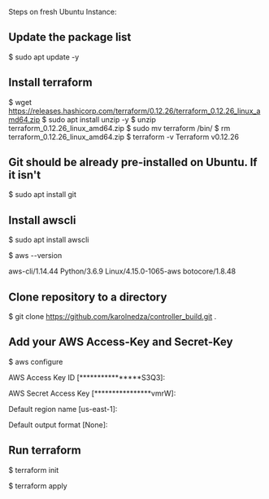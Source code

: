 Steps on fresh Ubuntu Instance:

## Update the package list

$ sudo apt update -y

## Install terraform

$ wget https://releases.hashicorp.com/terraform/0.12.26/terraform_0.12.26_linux_amd64.zip
$ sudo apt install unzip -y
$ unzip terraform_0.12.26_linux_amd64.zip
$ sudo mv terraform /bin/
$ rm terraform_0.12.26_linux_amd64.zip
$ terraform -v
Terraform v0.12.26

## Git should be already pre-installed on Ubuntu. If it isn't

$ sudo apt install git

## Install awscli

$ sudo apt install awscli

$ aws --version

aws-cli/1.14.44 Python/3.6.9 Linux/4.15.0-1065-aws botocore/1.8.48


## Clone repository to a directory

$ git clone https://github.com/karolnedza/controller_build.git .

## Add your AWS Access-Key and Secret-Key

$ aws configure

AWS Access Key ID [****************S3Q3]:

AWS Secret Access Key [****************vmrW]:

Default region name [us-east-1]:

Default output format [None]:



## Run terraform

$ terraform init

$ terraform apply

